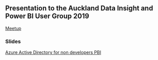 ## Presentation to the Auckland Data Insight and Power BI User Group 2019

[Meetup](https://www.meetup.com/New-Zealand-Business-Intelligence-User-Group/events/266457242/)

### Slides 

[Azure Active Directory for non developers PBI](https://rbrayb.github.io/Presentations/Azure-Active-Directory-for-non-developers-PBI/Azure-AD-for-non-developers-pbi.pptx)





